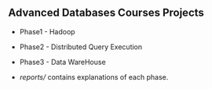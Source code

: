 ## Advanced Databases Courses Projects

* Phase1 - Hadoop
* Phase2 - Distributed Query Execution
* Phase3 - Data WareHouse

* _reports/_ contains explanations of each phase.